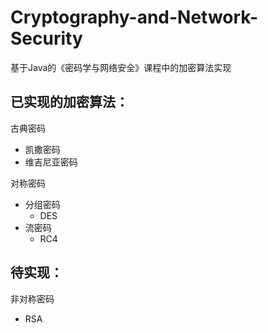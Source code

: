 # Cryptography-and-Network-Security
基于Java的《密码学与网络安全》课程中的加密算法实现
## 已实现的加密算法：
古典密码
- 凯撒密码
- 维吉尼亚密码

对称密码
- 分组密码
  - DES
- 流密码
  - RC4
## 待实现：
非对称密码
  - RSA
